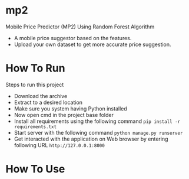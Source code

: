 # mp2
Mobile Price Predictor (MP2) Using Random Forest Algorithm
 - A mobile price suggestor based on the features.
 - Upload your own dataset to get more accurate price suggestion.

# How To Run
Steps to run this project
 - Download the archive
 - Extract to a desired location
 - Make sure you system having Python installed
 - Now open cmd in the project base folder
 - Install all requirements using the following command
   `pip install -r requirements.txt`
 - Start server with the following command
   `python manage.py runserver`
 - Get interacted with the application on Web browser by entering following URL
   `http://127.0.0.1:8000`

# How To Use
